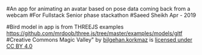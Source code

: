 #An app for animating an avatar based on pose data coming back from a webcam
#For Fullstack Senior phase stackathon
#Saeed Sheikh Apr - 2019

#Bird model in app is from THREEJS examples https://github.com/mrdoob/three.js/tree/master/examples/models/gltf
#Creative Commons Magic Valley" by [bilgehan.korkmaz](https://sketchfab.com/bilgehan.korkmaz) is [licensed under CC BY 4.0](https://creativecommons.org/licenses/by/4.0/)

